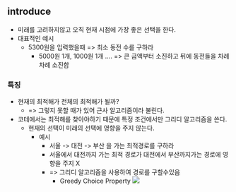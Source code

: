 
## introduce
- 미래를 고려하지않고 오직 현재 시점에 가장 좋은 선택을 한다.
- 대표적인 예시
	- 5300원을 입력했을때 => 최소 동전 수를 구하라
		- 5000원 1개, 1000원 1개 .... 
		  => 큰 금액부터 소진하고 뒤에 동전들을 차례차례 소진함

### 특징
- 현재의 최적해가 전체의 최적해가 될까?
	- => 그렇지 못할 때가 있어 근사 알고리즘이라 불린다.
- 코테에서는 최적해를 찾아야하기 때문에 특정 조건에서만 그리디 알고리즘을 쓴다.
	- 현재의 선택이 미래의 선택에 영향을 주지 않는다.
		- 예시 
			- 서울 -> 대전 -> 부산 을 가는 최적경로를 구하라 
			- 서울에서 대전까지 가는 최적 경로가 대전에서 부산까지가는 경로에 영향을 주지 X
			- => 그리디 알고리즘을 사용하여 경로를 구할수있음
				- Greedy Choice Property
![](https://i.imgur.com/PNwwZ5T.png)
